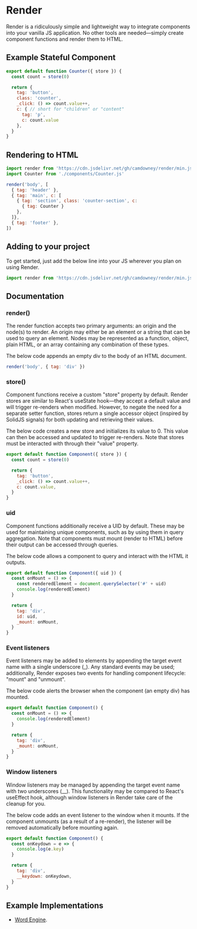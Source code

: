 # Render
Render is a ridiculously simple and lightweight way to integrate components into your vanilla JS application. No other tools are needed—simply create component functions and render them to HTML.

## Example Stateful Component
```js
export default function Counter({ store }) {
  const count = store(0)

  return {
    tag: 'button',
    class: 'counter',
    _click: () => count.value++,
    c: { // short for "children" or "content"
      tag: 'p', 
      c: count.value
    },
  }
}
```

## Rendering to HTML
```js
import render from 'https://cdn.jsdelivr.net/gh/camdowney/render/min.js'
import Counter from './components/Counter.js'

render('body', [
  { tag: 'header' },
  { tag: 'main', c: [
    { tag: 'section', class: 'counter-section', c:
      { tag: Counter }
    },
  ]},
  { tag: 'footer' },
])
```

## Adding to your project
To get started, just add the below line into your JS wherever you plan on using Render.

```js
import render from 'https://cdn.jsdelivr.net/gh/camdowney/render/min.js'
```

## Documentation

### render()
The render function accepts two primary arguments: an origin and the node(s) to render. An origin may either be an element or a string that can be used to query an element. Nodes may be represented as a function, object, plain HTML, or an array containing any combination of these types.

The below code appends an empty div to the body of an HTML document.

```js
render('body', { tag: 'div' })
```

### store()
Component functions receive a custom "store" property by default. Render stores are similar to React's useState hook—they accept a default value and will trigger re-renders when modified. However, to negate the need for a separate setter function, stores return a single accessor object (inspired by SolidJS signals) for both updating and retrieving their values.

The below code creates a new store and initializes its value to 0. This value can then be accessed and updated to trigger re-renders. Note that stores must be interacted with through their "value" property.

```js
export default function Component({ store }) {
  const count = store(0)

  return {
    tag: 'button',
    _click: () => count.value++,
    c: count.value,
  }
}
```

### uid
Component functions additionally receive a UID by default. These may be used for maintaining unique components, such as by using them in query aggregation. Note that components must mount (render to HTML) before their output can be accessed through queries.

The below code allows a component to query and interact with the HTML it outputs.

```js
export default function Component({ uid }) {
  const onMount = () => {
    const renderedElement = document.querySelector('#' + uid)
    console.log(renderedElement)
  }

  return {
    tag: 'div',
    id: uid,
    _mount: onMount,
  }
}
```

### Event listeners
Event listeners may be added to elements by appending the target event name with a single underscore (_). Any standard events may be used; additionally, Render exposes two events for handling component lifecycle: "mount" and "unmount".

The below code alerts the browser when the component (an empty div) has mounted.

```js
export default function Component() {
  const onMount = () => {
    console.log(renderedElement)
  }

  return {
    tag: 'div',
    _mount: onMount,
  }
}
```

### Window listeners
Window listeners may be managed by appending the target event name with two underscores (__). This functionality may be compared to React's useEffect hook, although window listeners in Render take care of the cleanup for you.

The below code adds an event listener to the window when it mounts. If the component unmounts (as a result of a re-render), the listener will be removed automatically before mounting again.

```js
export default function Component() {
  const onKeydown = e => {
    console.log(e.key)
  }

  return {
    tag: 'div',
    __keydown: onKeydown,
  }
}
```

## Example Implementations
* [Word Engine](https://github.com/camdowney/word-engine).